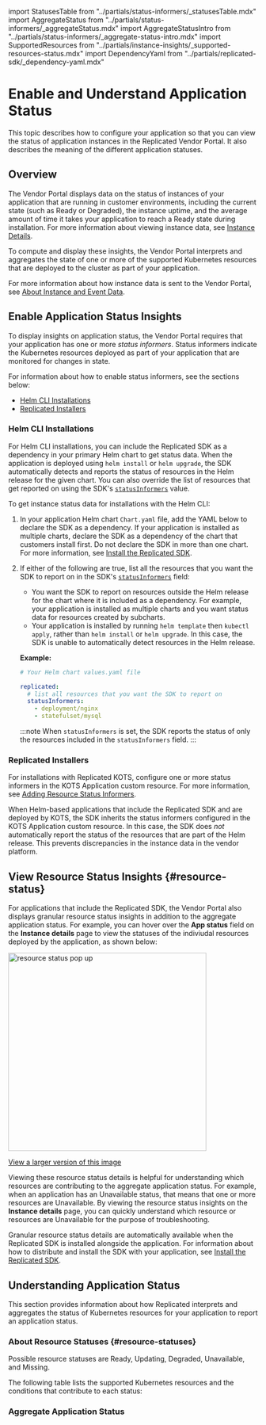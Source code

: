 import StatusesTable from "../partials/status-informers/_statusesTable.mdx"
import AggregateStatus from "../partials/status-informers/_aggregateStatus.mdx"
import AggregateStatusIntro from "../partials/status-informers/_aggregate-status-intro.mdx"
import SupportedResources from "../partials/instance-insights/_supported-resources-status.mdx"
import DependencyYaml from "../partials/replicated-sdk/_dependency-yaml.mdx"

# Enable and Understand Application Status

This topic describes how to configure your application so that you can view the status of application instances in the Replicated Vendor Portal. It also describes the meaning of the different application statuses.

## Overview

The Vendor Portal displays data on the status of instances of your application that are running in customer environments, including the current state (such as Ready or Degraded), the instance uptime, and the average amount of time it takes your application to reach a Ready state during installation. For more information about viewing instance data, see [Instance Details](instance-insights-details).

To compute and display these insights, the Vendor Portal interprets and aggregates the state of one or more of the supported Kubernetes resources that are deployed to the cluster as part of your application.

<SupportedResources/>

For more information about how instance data is sent to the Vendor Portal, see [About Instance and Event Data](instance-insights-event-data).

## Enable Application Status Insights

To display insights on application status, the Vendor Portal requires that your application has one or more _status informers_. Status informers indicate the Kubernetes resources deployed as part of your application that are monitored for changes in state.

For information about how to enable status informers, see the sections below:
* [Helm CLI Installations](#helm-cli-installations)
* [Replicated Installers](#replicated-installers)

### Helm CLI Installations

For Helm CLI installations, you can include the Replicated SDK as a dependency in your primary Helm chart to get status data. When the application is deployed using `helm install` or `helm upgrade`, the SDK automatically detects and reports the status of resources in the Helm release for the given chart. You can also override the list of resources that get reported on using the SDK's [`statusInformers`](https://github.com/replicatedhq/replicated-sdk/blob/main/chart/values.yaml#L287) value.

To get instance status data for installations with the Helm CLI:

1. In your application Helm chart `Chart.yaml` file, add the YAML below to declare the SDK as a dependency. If your application is installed as multiple charts, declare the SDK as a dependency of the chart that customers install first. Do not declare the SDK in more than one chart. For more information, see [Install the Replicated SDK](/vendor/replicated-sdk-installing).

   <DependencyYaml/>

1. If either of the following are true, list all the resources that you want the SDK to report on in the SDK's [`statusInformers`](https://github.com/replicatedhq/replicated-sdk/blob/main/chart/values.yaml#L287) field:

     * You want the SDK to report on resources outside the Helm release for the chart where it is included as a dependency. For example, your application is installed as multiple charts and you want status data for resources created by subcharts.
     * Your application is installed by running `helm template` then `kubectl apply`, rather than `helm install` or `helm upgrade`. In this case, the SDK is unable to automatically detect resources in the Helm release.

     **Example:**

     ```yaml
     # Your Helm chart values.yaml file 

     replicated:
       # list all resources that you want the SDK to report on
       statusInformers:
         - deployment/nginx
         - statefulset/mysql
     ```

     :::note
     When `statusInformers` is set, the SDK reports the status of only the resources included in the `statusInformers` field.
     :::

### Replicated Installers

For installations with Replicated KOTS, configure one or more status informers in the KOTS Application custom resource. For more information, see [Adding Resource Status Informers](admin-console-display-app-status).

When Helm-based applications that include the Replicated SDK and are deployed by KOTS, the SDK inherits the status informers configured in the KOTS Application custom resource. In this case, the SDK does _not_ automatically report the status of the resources that are part of the Helm release. This prevents discrepancies in the instance data in the vendor platform.

## View Resource Status Insights {#resource-status}

For applications that include the Replicated SDK, the Vendor Portal also displays granular resource status insights in addition to the aggregate application status. For example, you can hover over the **App status** field on the **Instance details** page to view the statuses of the indiviudal resources deployed by the application, as shown below:

<img src="/images/resource-status-hover-current-state.png" alt="resource status pop up" width="400px"/>

[View a larger version of this image](/images/resource-status-hover-current-state.png)

Viewing these resource status details is helpful for understanding which resources are contributing to the aggregate application status. For example, when an application has an Unavailable status, that means that one or more resources are Unavailable. By viewing the resource status insights on the **Instance details** page, you can quickly understand which resource or resources are Unavailable for the purpose of troubleshooting.

Granular resource status details are automatically available when the Replicated SDK is installed alongside the application. For information about how to distribute and install the SDK with your application, see [Install the Replicated SDK](/vendor/replicated-sdk-installing).

## Understanding Application Status

This section provides information about how Replicated interprets and aggregates the status of Kubernetes resources for your application to report an application status.

### About Resource Statuses {#resource-statuses}

Possible resource statuses are Ready, Updating, Degraded, Unavailable, and Missing.

The following table lists the supported Kubernetes resources and the conditions that contribute to each status:

<StatusesTable/>

### Aggregate Application Status

<AggregateStatusIntro/>

<AggregateStatus/>
